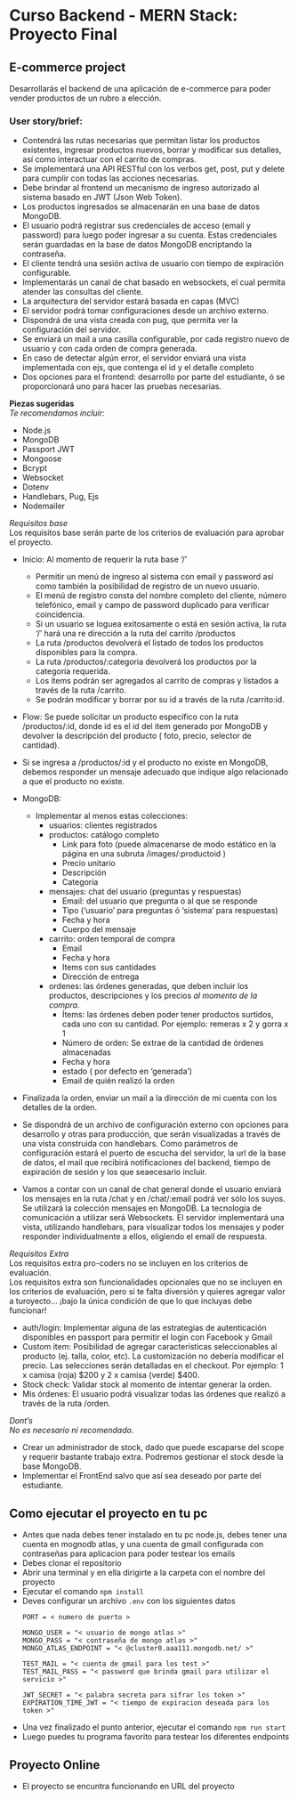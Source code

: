 # Curso Backend - MERN Stack: Proyecto Final
## E-commerce project

Desarrollarás el backend de una aplicación de e-commerce para poder vender
productos de un rubro a elección.

### User story/brief:
- Contendrá las rutas necesarias que permitan listar los productos existentes,
ingresar productos nuevos, borrar y modificar sus detalles, así como interactuar
con el carrito de compras.
- Se implementará una API RESTful con los verbos get, post, put y delete para
cumplir con todas las acciones necesarias.
- Debe brindar al frontend un mecanismo de ingreso autorizado al sistema
basado en JWT (Json Web Token).
- Los productos ingresados se almacenarán en una base de datos MongoDB.
- El usuario podrá registrar sus credenciales de acceso (email y password) para
luego poder ingresar a su cuenta. Estas credenciales serán guardadas en la
base de datos MongoDB encriptando la contraseña.
- El cliente tendrá una sesión activa de usuario con tiempo de expiración
configurable.
- Implementarás un canal de chat basado en websockets, el cual permita atender
las consultas del cliente.
- La arquitectura del servidor estará basada en capas (MVC)
- El servidor podrá tomar configuraciones desde un archivo externo.
- Dispondrá de una vista creada con pug, que permita ver la configuración del
servidor.
- Se enviará un mail a una casilla configurable, por cada registro nuevo de usuario
y con cada orden de compra generada.
- En caso de detectar algún error, el servidor enviará una vista implementada con
ejs, que contenga el id y el detalle completo
- Dos opciones para el frontend: desarrollo por parte del estudiante, ó se
proporcionará uno para hacer las pruebas necesarias.


**Piezas sugeridas**<br>
_Te recomendamos incluir:_
- Node.js
- MongoDB
- Passport JWT
- Mongoose
- Bcrypt
- Websocket
- Dotenv
- Handlebars, Pug, Ejs
- Nodemailer

*Requisitos base*<br>
Los requisitos base serán parte de los criterios de evaluación para aprobar
el proyecto.
- Inicio: Al momento de requerir la ruta base ‘/’
  - Permitir un menú de ingreso al sistema con email y password así como
    también la posibilidad de registro de un nuevo usuario.
  - El menú de registro consta del nombre completo del cliente, número
    telefónico, email y campo de password duplicado para verificar
    coincidencia.
  - Si un usuario se loguea exitosamente o está en sesión activa, la ruta ‘/’
    hará una re dirección a la ruta del carrito /productos
  - La ruta /productos devolverá el listado de todos los productos
    disponibles para la compra.
  - La ruta /productos/:categoria devolverá los productos por la
    categoría requerida.
  - Los ítems podrán ser agregados al carrito de compras y listados a
    través de la ruta /carrito.
  - Se podrán modificar y borrar por su id a través de la ruta /carrito:id.


- Flow: Se puede solicitar un producto específico con la ruta /productos/:id,
donde id es el id del item generado por MongoDB y devolver la descripción
del producto ( foto, precio, selector de cantidad).
- Si se ingresa a /productos/:id y el producto no existe en MongoDB,
debemos responder un mensaje adecuado que indique algo relacionado a
que el producto no existe.
- MongoDB:
  - Implementar al menos estas colecciones:
    - usuarios: clientes registrados
    - productos: catálogo completo
      - Link para foto (puede almacenarse de modo estático en
    la página en una subruta /images/:productoid )
      - Precio unitario
      - Descripción
      - Categoría
    - mensajes: chat del usuario (preguntas y respuestas)
      - Email: del usuario que pregunta o al que se responde
      - Tipo (‘usuario’ para preguntas ó ‘sistema’ para
    respuestas)
      - Fecha y hora
      - Cuerpo del mensaje
    - carrito: orden temporal de compra
      - Email
      - Fecha y hora
      - Items con sus cantidades
      - Dirección de entrega
    - ordenes: las órdenes generadas, que deben incluir los
    productos, descripciones y los precios *al momento de la compra*.
      - Ítems: las órdenes deben poder tener productos
    surtidos, cada uno con su cantidad. Por ejemplo:
    remeras x 2 y gorra x 1
      - Número de orden: Se extrae de la cantidad de órdenes
    almacenadas
      - Fecha y hora
      - estado ( por defecto en ‘generada’)
      - Email de quién realizó la orden

- Finalizada la orden, enviar un mail a la dirección de mi cuenta con los detalles
de la orden.
- Se dispondrá de un archivo de configuración externo con opciones para
desarrollo y otras para producción, que serán visualizadas a través de una
vista construida con handlebars. Como parámetros de configuración estará el
puerto de escucha del servidor, la url de la base de datos, el mail que recibirá
notificaciones del backend, tiempo de expiración de sesión y los que seaecesario incluir.
- Vamos a contar con un canal de chat general donde el usuario enviará los
mensajes en la ruta /chat y en /chat/:email podrá ver sólo los suyos. Se
utilizará la colección mensajes en MongoDB. La tecnología de comunicación
a utilizar será Websockets. El servidor implementará una vista, utilizando
handlebars, para visualizar todos los mensajes y poder responder
individualmente a ellos, eligiendo el email de respuesta.

*Requisitos Extra*<br>
Los requisitos extra pro-coders no se incluyen en los criterios de evaluación.<br>
Los requisitos extra son funcionalidades opcionales que no se incluyen en los
criterios de evaluación, pero si te falta diversión y quieres agregar valor a turoyecto... ¡bajo la única condición de que lo que incluyas debe funcionar!
- auth/login: Implementar alguna de las estrategias de autenticación
disponibles en passport para permitir el login con Facebook y Gmail
- Custom item: Posibilidad de agregar características seleccionables al
producto (ej. talla, color, etc). La customización no debería modificar el precio.
Las selecciones serán detalladas en el checkout. Por ejemplo: 1 x camisa
(roja) $200 y 2 x camisa (verde) $400.
- Stock check: Validar stock al momento de intentar generar la orden.
- Mis órdenes: El usuario podrá visualizar todas las órdenes que realizó a
través de la ruta /orden.

*Dont’s*<br>
_No es necesario ni recomendado._
- Crear un administrador de stock, dado que puede escaparse del scope y
requerir bastante trabajo extra. Podremos gestionar el stock desde la base
MongoDB.
- Implementar el FrontEnd salvo que así sea deseado por parte del estudiante.

## Como ejecutar el proyecto en tu pc
- Antes que nada debes tener instalado en tu pc node.js, debes tener una cuenta en mognodb atlas, y una cuenta de gmail configurada con contraseñas para aplicacion
para poder testear los emails
- Debes clonar el repositorio
- Abrir una terminal y en ella dirigirte a la carpeta con el nombre del proyecto
- Ejecutar el comando ``` npm install ```
- Deves configurar un archivo ``` .env ``` con los siguientes datos
    ```
    PORT = < numero de puerto >

    MONGO_USER = "< usuario de mongo atlas >"
    MONGO_PASS = "< contraseña de mongo atlas >"
    MONGO_ATLAS_ENDPOINT = "< @cluster0.aaa111.mongodb.net/ >"

    TEST_MAIL = "< cuenta de gmail para los test >"
    TEST_MAIL_PASS = "< password que brinda gmail para utilizar el servicio >"

    JWT_SECRET = "< palabra secreta para sifrar los token >"
    EXPIRATION_TIME_JWT = "< tiempo de expiracion deseada para los token >"
    ```
- Una vez finalizado el punto anterior, ejecutar el comando ``` npm run start ```
- Luego puedes tu programa favorito para testear los diferentes endpoints

## Proyecto Online
- El proyecto se encuntra funcionando en URL del proyecto